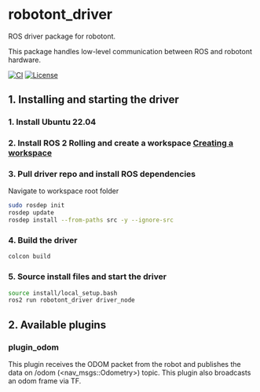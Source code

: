 # robotont\_driver
ROS driver package for robotont.

This package handles low-level communication between ROS and robotont hardware.

[![CI](https://github.com/robotont/robotont_driver/actions/workflows/industrial_ci_action.yml/badge.svg)](https://github.com/robotont/robotont_driver/actions/workflows/industrial_ci_action.yml)
[![License](https://img.shields.io/badge/License-Apache%202.0-blue.svg)](https://opensource.org/licenses/Apache-2.0)

## 1. Installing and starting the driver

### 1. Install Ubuntu 22.04

### 2. Install ROS 2 Rolling and create a workspace [Creating a workspace](https://docs.ros.org/en/rolling/Tutorials/Beginner-Client-Libraries/Creating-A-Workspace/Creating-A-Workspace.html#creating-a-workspace)

### 3. Pull driver repo and install ROS dependencies

Navigate to workspace root folder
```bash
sudo rosdep init
rosdep update
rosdep install --from-paths src -y --ignore-src
```

### 4. Build the driver

```bash
colcon build
```

### 5. Source install files and start the driver

```bash
source install/local_setup.bash
ros2 run robotont_driver driver_node
```

## 2. Available plugins

### plugin\_odom

This plugin receives the ODOM packet from the robot and publishes the data on /odom (<nav_msgs::Odometry>) topic. This plugin also broadcasts an odom frame via TF.
